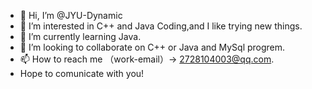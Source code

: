 - 👋 Hi, I’m @JYU-Dynamic
- 👀 I’m interested in C++ and Java Coding,and I like trying new things.
- 🌱 I’m currently learning Java.
- 💞️ I’m looking to collaborate on C++ or Java and MySql progrem.
- 📫 How to reach me （work-email）-> 2728104003@qq.com.
- Hope to comunicate with you!

<!---
JYU-Dynamic/JYU-Dynamic is a ✨ special ✨ repository because its `README.md` (this file) appears on your GitHub profile.
You can click the Preview link to take a look at your changes.
--->
